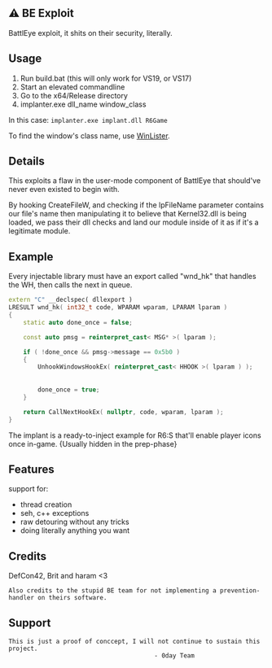 ## ⚠️ BE Exploit

BattlEye exploit, it shits on their security, literally.

## Usage

1. Run build.bat (this will only work for VS19, or VS17)
2. Start an elevated commandline
3. Go to the x64/Release directory
4. implanter.exe dll_name window_class

In this case: `implanter.exe implant.dll R6Game`

To find the window's class name, use [WinLister](https://www.nirsoft.net/utils/winlister.html).

## Details

This exploits a flaw in the user-mode component of BattlEye that should've never even existed to begin with.

By hooking CreateFileW, and checking if the lpFileName parameter contains our file's name then manipulating it to believe that Kernel32.dll is being loaded, we pass their dll checks and land our module inside of it as if it's a legitimate module.


## Example

Every injectable library must have an export called "wnd_hk" that handles the WH, then calls the next in queue.

```cpp
extern "C" __declspec( dllexport )
LRESULT wnd_hk( int32_t code, WPARAM wparam, LPARAM lparam )
{
	static auto done_once = false;

	const auto pmsg = reinterpret_cast< MSG* >( lparam );

	if ( !done_once && pmsg->message == 0x5b0 )
	{
		UnhookWindowsHookEx( reinterpret_cast< HHOOK >( lparam ) );
		
		
		done_once = true;
	}

	return CallNextHookEx( nullptr, code, wparam, lparam );
}
```

The implant is a ready-to-inject example for R6:S that'll enable player icons once in-game. {Usually hidden in the prep-phase}

## Features

support for:

- thread creation
- seh, c++ exceptions
- raw detouring without any tricks
- doing literally anything you want

## Credits

DefCon42, Brit and haram <3
	
    Also credits to the stupid BE team for not implementing a prevention-handler on theirs software.

## Support

	This is just a proof of conccept, I will not continue to sustain this project.   
											- 0day Team
